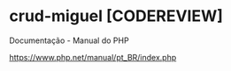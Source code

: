 # crud-miguel [CODEREVIEW]

Documentação - Manual do PHP

https://www.php.net/manual/pt_BR/index.php